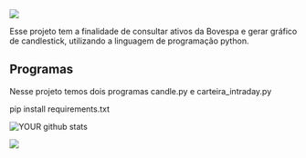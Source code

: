 
<img src="https://img.shields.io/static/v1?label=Version&message=1.0&color=7159c1&style=for-the-badge&logo=ghost"/>


Esse projeto tem a finalidade de consultar ativos da Bovespa e gerar gráfico de candlestick, utilizando a linguagem  de programação python.

## Programas
<p align="left">Nesse projeto temos dois programas candle.py e carteira_intraday.py</p>


pip install requirements.txt 



![YOUR github stats](https://github-readme-stats.vercel.app/api?username=rafaelsuzano)

 [<img src="https://img.shields.io/badge/linkedin-%230077B5.svg?&style=for-the-badge&logo=linkedin&logoColor=white" />](https://www.linkedin.com/in/rafaelsuzano/)
